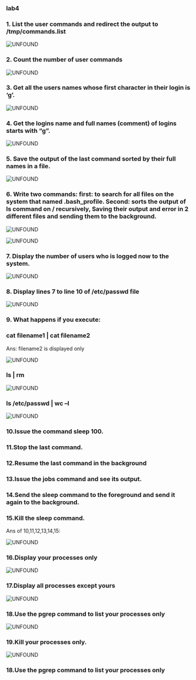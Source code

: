### lab4

### 1. List the user commands and redirect the output to /tmp/commands.list
![UNFOUND](https://github.com/sara-aref/Linux/assets/147546807/64d8a5d3-ae45-491f-8c85-4393f0b90f3f)

### 2. Count the number of user commands
![UNFOUND](https://github.com/sara-aref/Linux/assets/147546807/94db5bd2-e81e-4703-a95b-9664410c890d)

### 3. Get all the users names whose first character in their login is ‘g’.
![UNFOUND](https://github.com/sara-aref/Linux/assets/147546807/cc205bcf-e7aa-4327-b3dc-1bf8fc2ae0ec)

### 4. Get the logins name and full names (comment) of logins starts with “g”.
![UNFOUND](https://github.com/sara-aref/Linux/assets/147546807/51b147c1-977f-4c5c-b3c5-d2dbc4b3a5da)

### 5. Save the output of the last command sorted by their full names in a file.
![UNFOUND](https://github.com/sara-aref/Linux/assets/147546807/9a471072-6582-40e4-9db5-4f21cd04f93d)

### 6. Write two commands: first: to search for all files on the system that named .bash_profile. Second: sorts the output of ls command on / recursively, Saving their output and error in 2 different files and sending them to the background.
![UNFOUND](https://github.com/sara-aref/Linux/assets/147546807/30d08076-64a5-4544-9a63-dd776efbe152)

![UNFOUND](https://github.com/sara-aref/Linux/assets/147546807/ab5e707f-1719-490c-ae3e-87c5c15c7d11)

### 7. Display the number of users who is logged now to the system.
![UNFOUND](https://github.com/sara-aref/Linux/assets/147546807/78002f77-640a-472a-bb6a-41544f2f9aac)

### 8. Display lines 7 to line 10 of /etc/passwd file
![UNFOUND](https://github.com/sara-aref/Linux/assets/147546807/b3489f30-df04-416c-bf20-acaa526bc74a)

### 9. What happens if you execute:
### cat filename1 | cat filename2
Ans: filename2 is displayed only

![UNFOUND](https://github.com/sara-aref/Linux/assets/147546807/16a5eb0d-300f-49eb-85fa-438f73d379e7)

### ls | rm
![UNFOUND](https://github.com/sara-aref/Linux/assets/147546807/3aed693f-0127-4154-9f24-fe9f3e459a2d)

### ls /etc/passwd | wc –l
![UNFOUND](https://github.com/sara-aref/Linux/assets/147546807/d17766ff-73fe-4571-a2c6-0fac82788b51)

### 10.Issue the command sleep 100.
### 11.Stop the last command.
### 12.Resume the last command in the background
### 13.Issue the jobs command and see its output.
### 14.Send the sleep command to the foreground and send it again to the background.
### 15.Kill the sleep command.

Ans of 10,11,12,13,14,15:

![UNFOUND](https://github.com/sara-aref/Linux/assets/147546807/3ba8fb9d-7554-467f-8543-bbe1febc9614)

### 16.Display your processes only
![UNFOUND](https://github.com/sara-aref/Linux/assets/147546807/5d223280-64bc-46d5-aeba-76e417a94ffc)

### 17.Display all processes except yours
![UNFOUND](https://github.com/sara-aref/Linux/assets/147546807/41cf52ed-d91d-4c8a-aa00-eec512a9c071)

### 18.Use the pgrep command to list your processes only
![UNFOUND](https://github.com/sara-aref/Linux/assets/147546807/2fda5dbc-e1db-4389-99f0-52e85db07158)

### 19.Kill your processes only.
![UNFOUND](https://github.com/sara-aref/Linux/assets/147546807/35e08867-0ca3-4d78-95ca-eb7edf8997da)

### 18.Use the pgrep command to list your processes only
